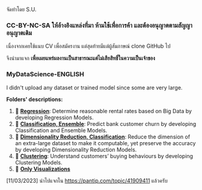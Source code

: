 จัดทำโดย S.U.

### CC-BY-NC-SA ให้อ้างอิงแหล่งที่มา ห้ามใช้เพื่อการค้า และต้องอนุญาตตามสัญญาอนุญาตเดิม

เนื่องจากเคยใช้แนบ CV เพื่อสมัครงาน แต่สุดท้ายมีแต่ผู้สัมภาษณ์ clone GitHub ไป

จึงนำมาแจก **เพื่อเผยแพร่ผลงานเป็นสาธารณะแต่ไม่เสียสิทธิ์ในความเป็นเจ้าของ**

### MyDataScience-ENGLISH
I didn't upload any dataset or trained model since some are very large.

**Folders' descriptions:**  
1. 📁 [**Regression**](https://github.com/sunnywinterdays/MyDataScience-THAI/tree/main/1%20Regression): Determine reasonable rental rates based on Big Data by developing Regression Models.  
2. 📁 [**Classification, Ensemble**](https://github.com/sunnywinterdays/MyDataScience-THAI/tree/main/2%20Classification%2C%20Ensemble): Predict bank customer churn by developing Classification and Ensemble Models.  
3. 📁 [**Dimensionality Reduction, Classification**](https://github.com/sunnywinterdays/MyDataScience-THAI/tree/main/3%20Dimensionality%20Reduction%2C%20Classification): Reduce the dimension of an extra-large dataset to make it computable, yet preserve the accuracy by developing Dimensionality Reduction Models.  
4. 📁 [**Clustering**](https://github.com/sunnywinterdays/MyDataScience-THAI/tree/main/4%20Clustering): Understand customers’ buying behaviours by developing Clustering Models.  
5. 📁 [**Only Visualizations**](https://github.com/sunnywinterdays/MyDataScience-THAI/tree/main/5%20Only%20Visualizations)  

[11/03/2023] นำไปแจกใน https://pantip.com/topic/41909411 แล้วครับ

